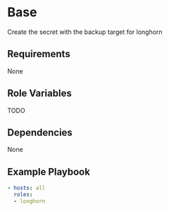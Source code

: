 Base
=========

Create the secret with the backup target for longhorn

Requirements
------------

None

Role Variables
--------------

TODO

Dependencies
------------

None

Example Playbook
----------------
```yaml
- hosts: all
  roles:
  - longhorn
```
